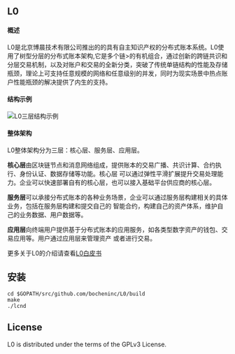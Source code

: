 ## L0
#### 概述
L0是北京博晨技术有限公司推出的的具有自主知识产权的分布式账本系统。L0使用了树型分层的分布式账本架构,它是多个链>的有机组合，通过创新的跨链共识和分层交易机制，以及对账户和交易的全新分类，突破了传统单链结构的性能及存储瓶颈，理论上可支持任意规模的网络和任意级别的并发，同时为现实场景中热点账户性能瓶颈的解决提供了内生的支持。

#### 结构示例
![L0三层结构示例](http://bocheninc.com/static/images/jiegou.jpg)

#### 整体架构
L0整体架构分为三层：核心层、服务层、应用层。

**核心层**由区块链节点和消息网络组成，提供账本的交易广播、共识计算、合约执行、身份认证、数据存储等功能。核心层
可以通过弹性平滑扩展提升交易处理能力。企业可以快速部署自有的核心层，也可以接入基础平台供应商的核心层。

**服务层**可以承接分布式账本的各种业务场景，企业可以通过服务层构建相关的具体业务，包括在服务层构建和提交自己的
智能合约，构建自己的资产体系，维护自己的业务数据、用户数据等。

**应用层**向终端用户提供基于分布式账本的应用服务，如各类型数字资产的钱包、交易应用等。用户通过应用层来管理资产
或者进行交易。

更多关于L0的介绍请查看[L0白皮书](http://bocheninc.com/l0.pdf)

## 安装
```
cd $GOPATH/src/github.com/bocheninc/L0/build
make
./lcnd
```

## License
L0 is distributed under the terms of the GPLv3 License.
